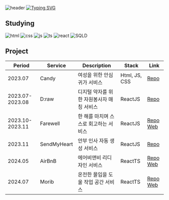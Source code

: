 
![header](https://capsule-render.vercel.app/api?type=waving&color=6994CDEE&text=&animation=twinkling&height=80)
[![Typing SVG](https://readme-typing-svg.herokuapp.com/?font=Alkatra&color=6994CDEE&weight=500&size=45&duration=3500&pause=3&center=true&vCenter=false&multiline=true&width=1000&height=100&lines=Welcome+to+Ivoryeee's+GitHub!👋)](https://git.io/typing-svg)

## Studying
![html](https://img.shields.io/badge/HTML5-E34F26?style=for-the-badge&logo=html5&logoColor=white) ![css](https://img.shields.io/badge/CSS-239120?&style=for-the-badge&logo=css3&logoColor=white) ![js](https://img.shields.io/badge/JavaScript-F7DF1E?style=for-the-badge&logo=JavaScript&logoColor=white)  ![ts](https://img.shields.io/badge/Typescript-3178C6?style=for-the-badge&logo=Typescript&logoColor=white) ![react](https://img.shields.io/badge/React-20232A?style=for-the-badge&logo=react&logoColor=61DAFB) ![SQLD](https://img.shields.io/badge/mysql-00758f?style=for-the-badge&logo=mysql&logoColor=61DAFB) 
## Project
| Period | Service | Description | Stack | Link |
| ------ | ------ |------ |------ |------ |
|2023.07 | Candy | 여성을 위한 안심 귀가 서비스 |  Html, JS, CSS|   [Repo](https://github.com/2023-HERETHON/2023-Herethon-15)|
| 2023.07-2023.08 | D:raw | 디지털 약자를 위한 자원봉사자 매칭 서비스 | ReactJS |  [Repo](https://github.com/Likelion-at-SMWU-11th/D_raw-Client)|
| 2023.10-2023.11 | Farewell | 한 해를 마치며 스스로 회고하는 서비스 | ReactJS |  [Repo](https://github.com/FAREWELL2023/Farewell_FE)    [Web](https://l.instagram.com/?u=http%3A%2F%2F13.125.156.150%2F%3Ffbclid%3DPAAaa8W9o-DluHQ5OtoJ8DmGjZXFhMqJz_rOS5X5h-Lx7_TXB9Y4LKGnGt60E_aem_AflH3M3B7xDK1OXW4mU81hpIiCKNmeC7bOnwyl665HLLn_8TNjtupxJtmTXjltr-a_c&e=AT2GbNYLR2EPuFDze36ZwM-rD8gPTpeXf-gJizEvUqJ28vIdYTzvcdG5ftDqScW_G95L_XHAveDVgoByAoT4VNsmNBSQcY_gHN4H7A)|
| 2023.11 | SendMyHeart| 안부 인사 자동 생성 서비스 | ReactJS |   [Repo](https://github.com/Likelion-at-SMWU-11th/SendMyHeart-Client)|
| 2024.05 | AirBnB | 에어비앤비 리디자인 서비스 | ReactTS |   [Repo](https://github.com/NOW-SOPT-CDSP-TEAM-WEB2/Client) [Web](https://client-omega-blush.vercel.app/) |
| 2024.07 | Morib | 온전한 몰입을 도울 작업 공간 서비스 | ReactTS |   [Repo](https://github.com/morib-in/Morib-Client) [Web](https://www.morib.in/) |

<!--
**Ivoryeee/Ivoryeee** is a ✨ _special_ ✨ repository because its `README.md` (this file) appears on your GitHub profile.

Here are some ideas to get you started:

- 🔭 I’m currently working on ...
- 🌱 I’m currently learning ...
- 👯 I’m looking to collaborate on ...
- 🤔 I’m looking for help with ...
- 💬 Ask me about ...
- 📫 How to reach me: ...
- 😄 Pronouns: ...
- ⚡ Fun fact: ...
-->

